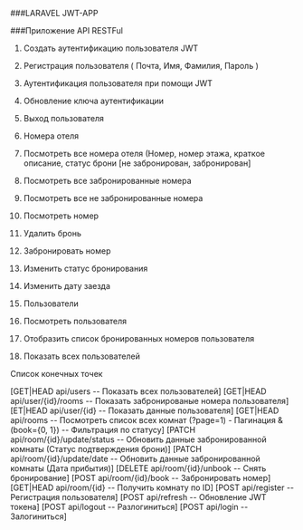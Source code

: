 ###LARAVEL JWT-APP

###Приложение API RESTFul


1) Создать аутентификацию пользователя JWT
2) Регистрация пользователя ( Почта, Имя, Фамилия, Пароль )
3) Аутентификация пользователя при помощи JWT
4) Обновление ключа аутентификации
5) Выход пользователя


1) Номера отеля
2) Посмотреть все номера отеля (Номер, номер этажа, краткое описание, статус брони [не забронирован, забронирован]
3) Посмотреть все забронированные номера
4) Посмотреть все не забронированные номера
5) Посмотреть номер

1) Удалить бронь
2) Забронировать номер
3) Изменить статус бронирования
4) Изменить дату заезда

1) Пользователи
2) Посмотреть пользователя
3) Отобразить список бронированных номеров пользователя
4) Показать всех пользователей

Список конечных точек

[GET|HEAD   api/users  -- Показать всех пользователей]
[GET|HEAD   api/user/{id}/rooms -- Показать забронированые номера пользователя]
[ET|HEAD   api/user/{id} -- Показать данные пользователя]
[GET|HEAD   api/rooms -- Посмотреть список всех комнат
(?page=1) - Пагинация & (book={0, 1}) -- Фильтрация по статусу]
[PATCH      api/room/{id}/update/status -- Обновить данные забронированной комнаты (Статус подтверждения брони)]
[PATCH      api/room/{id}/update/date -- Обновить данные забронированной комнаты (Дата прибытия)]
[DELETE     api/room/{id}/unbook -- Снять бронирование]
[POST       api/room/{id}/book  -- Забронировать номер]
[GET|HEAD   api/room/{id} -- Получить комнату по ID]
[POST       api/register  -- Регистрация пользователя]
[POST       api/refresh  -- Обновление JWT токена]
[POST       api/logout -- Разлогиниться]
[POST       api/login -- Залогиниться]
